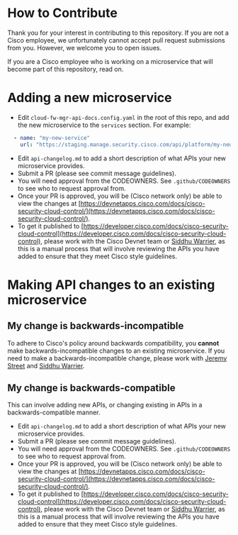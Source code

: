 # How to Contribute

Thank you for your interest in contributing to this repository. If you are not a Cisco employee, we 
unfortunately cannot accept pull request submissions from you. However, we welcome you to open issues.

If you are a Cisco employee who is working on a microservice that will become part of this repository, read on.

# Adding a new microservice

- Edit `cloud-fw-mgr-api-docs.config.yaml` in the root of this repo, and add the new microservice to
  the `services` section. For example:

```yaml
  - name: "my-new-service"
    url: "https://staging.manage.security.cisco.com/api/platform/my-new-service/v3/api-docs.yaml"
```
- Edit `api-changelog.md` to add a short description of what APIs your new microservice provides.
- Submit a PR (please see commit message guidelines).
- You will need approval from the CODEOWNERS. See `.github/CODEOWNERS` to see who to request
  approval from.
- Once your PR is approved, you will be (Cisco network only) be able to view the changes at
  [https://devnetapps.cisco.com/docs/cisco-security-cloud-control/](https://devnetapps.cisco.com/docs/cisco-security-cloud-control/).
- To get it published to [https://developer.cisco.com/docs/cisco-security-cloud-control](https://developer.cisco.com/docs/cisco-security-cloud-control),
  please work with the Cisco Devnet team or [Siddhu Warrier](mailto:siwarrie@cisco.com), as this is a manual process that will involve reviewing the APIs you have added to ensure
  that they meet Cisco style guidelines.

# Making API changes to an existing microservice

## My change is backwards-incompatible

To adhere to Cisco's policy around backwards compatibility, you **cannot** make backwards-incompatible changes to an existing microservice.
If you need to make a backwards-incompatible change, please work with [Jeremy Street](mailto:jerestre@cisco.com) and [Siddhu Warrier](mailto:siwarrie@cisco.com).

## My change is backwards-compatible

This can involve adding new APIs, or changing existing in APIs in a backwards-compatible manner.

- Edit `api-changelog.md` to add a short description of what APIs your new microservice provides.
- Submit a PR (please see commit message guidelines).
- You will need approval from the CODEOWNERS. See `.github/CODEOWNERS` to see who to request
  approval from.
- Once your PR is approved, you will be (Cisco network only) be able to view the changes at
  [https://devnetapps.cisco.com/docs/cisco-security-cloud-control/](https://devnetapps.cisco.com/docs/cisco-security-cloud-control/).
- To get it published to [https://developer.cisco.com/docs/cisco-security-cloud-control](https://developer.cisco.com/docs/cisco-security-cloud-control),
  please work with the Cisco Devnet team or [Siddhu Warrier](mailto:siwarrie@cisco.com), as this is a manual process that will involve reviewing the APIs you have added to ensure
  that they meet Cisco style guidelines.